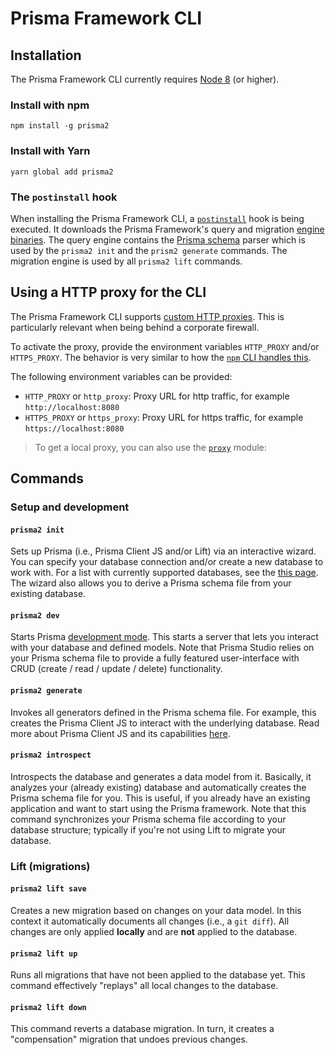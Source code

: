 # Prisma Framework CLI

## Installation

The Prisma Framework CLI currently requires [Node 8](https://nodejs.org/en/download/releases/) (or higher).

### Install with npm

```
npm install -g prisma2
```

### Install with Yarn

```
yarn global add prisma2
```

### The `postinstall` hook

When installing the Prisma Framework CLI, a [`postinstall`](https://github.com/prisma/prisma2/blob/master/cli/sdk/package.json#L13) hook is being executed. It downloads the Prisma Framework's query and migration [engine binaries](https://github.com/prisma/prisma-engine). The query engine contains the [Prisma schema](./prisma-schema-file.md) parser which is used by the `prisma2 init` and the `prism2 generate` commands. The migration engine is used by all `prisma2 lift` commands.

## Using a HTTP proxy for the CLI

The Prisma Framework CLI supports [custom HTTP proxies](https://github.com/prisma/prisma2/issues/506). This is particularly relevant when being behind a corporate firewall.

To activate the proxy, provide the environment variables `HTTP_PROXY` and/or `HTTPS_PROXY`. The behavior is very similar to how the [`npm` CLI handles this](https://docs.npmjs.com/misc/config#https-proxy).

The following environment variables can be provided:

- `HTTP_PROXY` or `http_proxy`: Proxy URL for http traffic, for example `http://localhost:8080`
- `HTTPS_PROXY` or `https_proxy`: Proxy URL for https traffic, for example `https://localhost:8080`

> To get a local proxy, you can also use the [`proxy`](https://www.npmjs.com/package/proxy) module:


## Commands

### Setup and development

#### `prisma2 init`

Sets up Prisma (i.e., Prisma Client JS and/or Lift) via an interactive wizard. You can specify your database connection and/or create a new database to work with. For a list with currently supported databases, see the [this page](./supported-databases.md). The wizard also allows you to derive a Prisma schema file from your existing database.

#### `prisma2 dev`

Starts Prisma [development mode](./development-mode.md). This starts a server that lets you interact with your database and defined models. Note that Prisma Studio relies on your Prisma schema file to provide a fully featured user-interface with CRUD (create / read / update / delete) functionality.

#### `prisma2 generate`

Invokes all generators defined in the Prisma schema file. For example, this creates the Prisma Client JS to interact with the underlying database. Read more about Prisma Client JS and its capabilities [here](./prisma-client-js/use-only-prisma-client-js.md).

#### `prisma2 introspect`

Introspects the database and generates a data model from it. Basically, it analyzes your (already existing) database and automatically creates the Prisma schema file for you. This is useful, if you already have an existing application and want to start using the Prisma framework. Note that this command synchronizes your Prisma schema file according to your database structure; typically if you're not using Lift to migrate your database.

### Lift (migrations)

#### `prisma2 lift save`

Creates a new migration based on changes on your data model. In this context it automatically documents all changes (i.e., a `git diff`). All changes are only applied **locally** and are **not** applied to the database.

#### `prisma2 lift up`

Runs all migrations that have not been applied to the database yet. This command effectively "replays" all local changes to the database.

#### `prisma2 lift down`

This command reverts a database migration. In turn, it creates a "compensation" migration that undoes previous changes.
